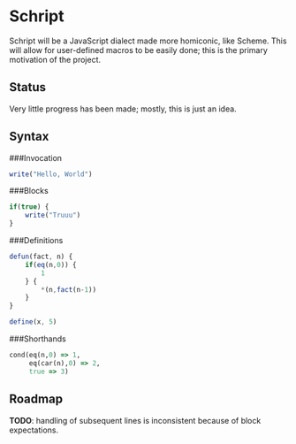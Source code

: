 Schript
=======
Schript will be a JavaScript dialect made more homiconic, like Scheme. This will allow for user-defined macros to be easily done; this is the primary motivation of the project.

Status
------
Very little progress has been made; mostly, this is just an idea.

Syntax
------
###Invocation
```javascript
write("Hello, World")
```

###Blocks
```javascript
if(true) {
	write("Truuu")
}
```

###Definitions
```javascript
defun(fact, n) {
	if(eq(n,0)) {
		1
	} {
		*(n,fact(n-1))	
	}
}
```

```javascript
define(x, 5)
```

###Shorthands
```ruby
cond(eq(n,0) => 1,
     eq(car(n),0) => 2,
     true => 3)
```

Roadmap
-------
__TODO__: handling of subsequent lines is inconsistent because of block expectations.